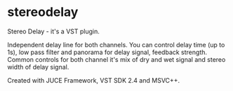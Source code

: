 # stereodelay

Stereo Delay - it's a VST plugin. 

Independent delay line for both channels. You can control delay time (up to 1s), low pass filter and panorama for delay signal, feedback strength. Common controls for both channel it's mix of dry and wet signal and stereo width of delay signal.

Created with JUCE Framework, VST SDK 2.4 and MSVC++.
